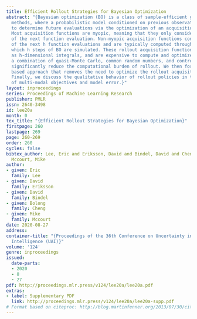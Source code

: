 ```yaml
---
title: Efficient Rollout Strategies for Bayesian Optimization
abstract: "{Bayesian optimization (BO) is a class of sample-efficient global optimization
  methods, where a probabilistic model conditioned on previous observations is used
  to determine future evaluations via the optimization of an acquisition function.
  Most acquisition functions are myopic, meaning that they only consider the impact
  of the next function evaluation. Non-myopic acquisition functions consider the impact
  of the next h function evaluations and are typically computed through rollout, in
  which h steps of BO are simulated. These rollout acquisition functions are defined
  as h-dimensional integrals, and are expensive to compute and optimize. We show that
  a combination of quasi-Monte Carlo, common random numbers, and control variates
  significantly reduce the computational burden of rollout. We then formulate a policy-search
  based approach that removes the need to optimize the rollout acquisition function.
  Finally, we discuss the qualitative behavior of rollout policies in the setting
  of multi-modal objectives and model error.}"
layout: inproceedings
series: Proceedings of Machine Learning Research
publisher: PMLR
issn: 2640-3498
id: lee20a
month: 0
tex_title: "{Efficient Rollout Strategies for Bayesian Optimization}"
firstpage: 260
lastpage: 269
page: 260-269
order: 260
cycles: false
bibtex_author: Lee, Eric and Eriksson, David and Bindel, David and Cheng, Bolong and
  Mccourt, Mike
author:
- given: Eric
  family: Lee
- given: David
  family: Eriksson
- given: David
  family: Bindel
- given: Bolong
  family: Cheng
- given: Mike
  family: Mccourt
date: 2020-08-27
address: 
container-title: "{Proceedings of the 36th Conference on Uncertainty in Artificial
  Intelligence (UAI)}"
volume: '124'
genre: inproceedings
issued:
  date-parts:
  - 2020
  - 8
  - 27
pdf: http://proceedings.mlr.press/v124/lee20a/lee20a.pdf
extras:
- label: Supplementary PDF
  link: http://proceedings.mlr.press/v124/lee20a/lee20a-supp.pdf
# Format based on citeproc: http://blog.martinfenner.org/2013/07/30/citeproc-yaml-for-bibliographies/
---
```

